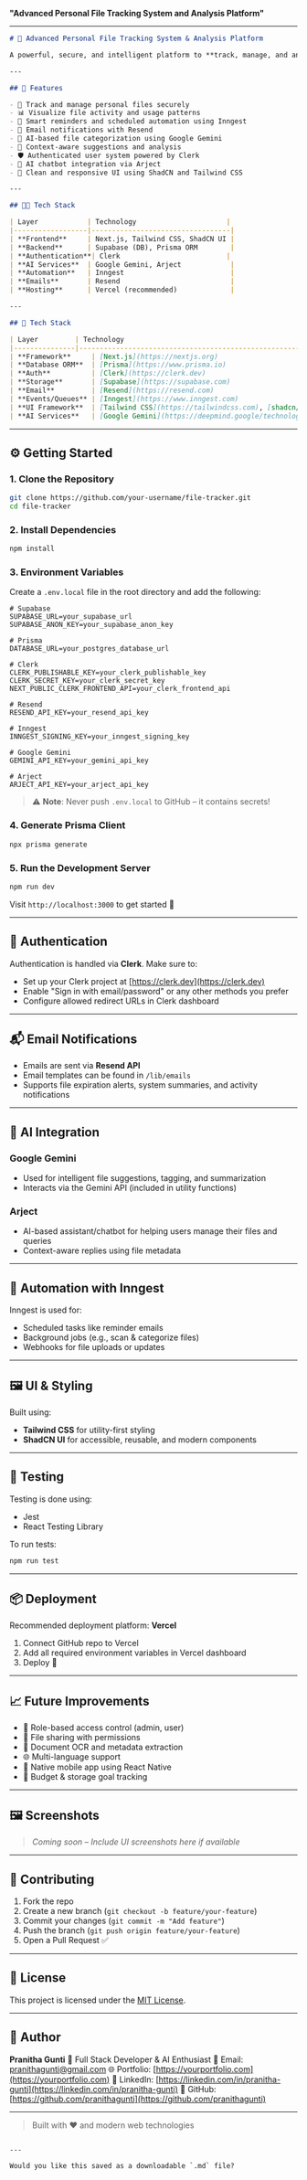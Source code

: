 **"Advanced Personal File Tracking System and Analysis Platform"**

---

```md
# 📁 Advanced Personal File Tracking System & Analysis Platform

A powerful, secure, and intelligent platform to **track, manage, and analyze personal files and data**. This system leverages modern web technologies, AI, and automation tools to provide smart file tracking, real-time analysis, automated reminders, and seamless user experience.

---

## 🚀 Features

- 📂 Track and manage personal files securely
- 📊 Visualize file activity and usage patterns
- 📅 Smart reminders and scheduled automation using Inngest
- 🔔 Email notifications with Resend
- 🤖 AI-based file categorization using Google Gemini
- 🧠 Context-aware suggestions and analysis
- 🛡️ Authenticated user system powered by Clerk
- 💬 AI chatbot integration via Arject
- 🎨 Clean and responsive UI using ShadCN and Tailwind CSS

---

## 🧑‍💻 Tech Stack

| Layer            | Technology                      |
|------------------|----------------------------------|
| **Frontend**     | Next.js, Tailwind CSS, ShadCN UI |
| **Backend**      | Supabase (DB), Prisma ORM        |
| **Authentication**| Clerk                          |
| **AI Services**  | Google Gemini, Arject            |
| **Automation**   | Inngest                          |
| **Emails**       | Resend                           |
| **Hosting**      | Vercel (recommended)             |

---

## 🧱 Tech Stack

| Layer         | Technology                                                                 |
|---------------|----------------------------------------------------------------------------|
| **Framework**     | [Next.js](https://nextjs.org)                                               |
| **Database ORM**  | [Prisma](https://www.prisma.io)                                            |
| **Auth**          | [Clerk](https://clerk.dev)                                                 |
| **Storage**       | [Supabase](https://supabase.com)                                           |
| **Email**         | [Resend](https://resend.com)                                               |
| **Events/Queues** | [Inngest](https://www.inngest.com)                                         |
| **UI Framework**  | [Tailwind CSS](https://tailwindcss.com), [shadcn/ui](https://ui.shadcn.com) |
| **AI Services**   | [Google Gemini](https://deepmind.google/technologies/gemini), [Arjeqt](https://www.arjeqt.com) |


````

---

## ⚙️ Getting Started

### 1. Clone the Repository

```bash
git clone https://github.com/your-username/file-tracker.git
cd file-tracker
````

### 2. Install Dependencies

```bash
npm install
```

### 3. Environment Variables

Create a `.env.local` file in the root directory and add the following:

```env
# Supabase
SUPABASE_URL=your_supabase_url
SUPABASE_ANON_KEY=your_supabase_anon_key

# Prisma
DATABASE_URL=your_postgres_database_url

# Clerk
CLERK_PUBLISHABLE_KEY=your_clerk_publishable_key
CLERK_SECRET_KEY=your_clerk_secret_key
NEXT_PUBLIC_CLERK_FRONTEND_API=your_clerk_frontend_api

# Resend
RESEND_API_KEY=your_resend_api_key

# Inngest
INNGEST_SIGNING_KEY=your_inngest_signing_key

# Google Gemini
GEMINI_API_KEY=your_gemini_api_key

# Arject
ARJECT_API_KEY=your_arject_api_key
```

> ⚠️ **Note**: Never push `.env.local` to GitHub – it contains secrets!

### 4. Generate Prisma Client

```bash
npx prisma generate
```

### 5. Run the Development Server

```bash
npm run dev
```

Visit `http://localhost:3000` to get started 🚀

---

## 🔐 Authentication

Authentication is handled via **Clerk**. Make sure to:

* Set up your Clerk project at [https://clerk.dev](https://clerk.dev)
* Enable "Sign in with email/password" or any other methods you prefer
* Configure allowed redirect URLs in Clerk dashboard

---

## 📬 Email Notifications

* Emails are sent via **Resend API**
* Email templates can be found in `/lib/emails`
* Supports file expiration alerts, system summaries, and activity notifications

---

## 🧠 AI Integration

### Google Gemini

* Used for intelligent file suggestions, tagging, and summarization
* Interacts via the Gemini API (included in utility functions)

### Arject

* AI-based assistant/chatbot for helping users manage their files and queries
* Context-aware replies using file metadata

---

## 🔄 Automation with Inngest

Inngest is used for:

* Scheduled tasks like reminder emails
* Background jobs (e.g., scan & categorize files)
* Webhooks for file uploads or updates

---

## 🖼️ UI & Styling

Built using:

* **Tailwind CSS** for utility-first styling
* **ShadCN UI** for accessible, reusable, and modern components

---

## 🧪 Testing

Testing is done using:

* Jest
* React Testing Library

To run tests:

```bash
npm run test
```

---

## 📦 Deployment

Recommended deployment platform: **Vercel**

1. Connect GitHub repo to Vercel
2. Add all required environment variables in Vercel dashboard
3. Deploy 🚀

---

## 📈 Future Improvements

* 🔐 Role-based access control (admin, user)
* 📎 File sharing with permissions
* 🧾 Document OCR and metadata extraction
* 🌐 Multi-language support
* 📱 Native mobile app using React Native
* 🎯 Budget & storage goal tracking

---

## 🖼️ Screenshots

> *Coming soon – Include UI screenshots here if available*

---

## 🤝 Contributing

1. Fork the repo
2. Create a new branch (`git checkout -b feature/your-feature`)
3. Commit your changes (`git commit -m "Add feature"`)
4. Push the branch (`git push origin feature/your-feature`)
5. Open a Pull Request ✅

---

## 📜 License

This project is licensed under the [MIT License](LICENSE).

---

## 👤 Author

**Pranitha Gunti**
💼 Full Stack Developer & AI Enthusiast
📧 Email: [pranithagunti@gmail.com](mailto:pranithagunti@gmail.com)
🌐 Portfolio: [https://yourportfolio.com](https://yourportfolio.com)
🔗 LinkedIn: [https://linkedin.com/in/pranitha-gunti](https://linkedin.com/in/pranitha-gunti)
🐙 GitHub: [https://github.com/pranithagunti](https://github.com/pranithagunti)

---

> Built with ❤️ and modern web technologies

```

---

Would you like this saved as a downloadable `.md` file?
```
